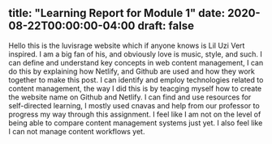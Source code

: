 title: "Learning Report for Module 1"
date: 2020-08-22T00:00:00-04:00
draft: false
---
Hello this is the luvisrage website which if anyone knows is Lil Uzi Vert inspired. I am a big fan of his, and obviously love is music, style, and such. 
I can define and understand key concepts in web content management, I can do this by explaining how Netlify, and Github are used and how they work together to make this post.
I can identify and employ technologies related to content management, the way I did this is by teacging myself how to create the website name on Github and Netlify. 
I can find and use resources for self-directed learning, I mostly used cnavas and help from our professor to progress my way through this assignment. 
I feel like I am not on the level of being able to compare content management systems just yet. 
I also feel like I can not manage content workflows yet. 
